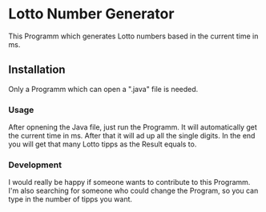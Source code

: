 # Lotto Number Generator 
This Programm which generates Lotto numbers based in the current time in ms.

## Installation
Only a Programm which can open a ".java" file is needed.

### Usage

After opnening the Java file, just run the Programm. It will automatically get the current time in ms. After that it will ad up all the single digits. In the end you will get that many Lotto tipps as the Result equals to.

### Development
I would really be happy if someone wants to contribute to this Programm.
I'm also searching for someone who could change the Program, so you can type in the number of tipps you want. 

